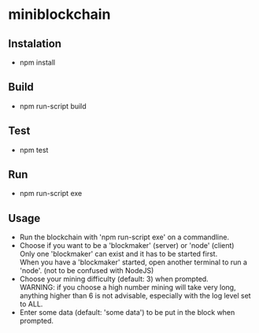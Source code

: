 # miniblockchain

## Instalation
* npm install

## Build
* npm run-script build

## Test
* npm test

## Run
* npm run-script exe

## Usage
* Run the blockchain with 'npm run-script exe' on a commandline.
* Choose if you want to be a 'blockmaker' (server) or 'node' (client) <br>Only one 'blockmaker' can exist and it has to be started first.<br>When you have a 'blockmaker' started, open another terminal to run a 'node'. (not to be confused with NodeJS)
* Choose your mining difficulty (default: 3) when prompted.<br>WARNING: if you choose a high number mining will take very long, anything higher than 6 is not advisable, especially with the log level set to ALL.
* Enter some data (default: 'some data') to be put in the block when prompted.

